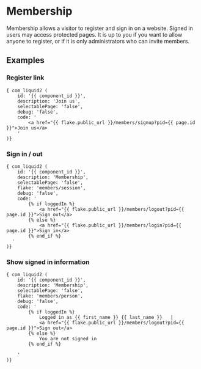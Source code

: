 # Membership

Membership allows a visitor to register and sign in on a website. Signed in users may access protected pages. 
It is up to you if you want to allow anyone to register, or if it is only administrators who can invite members.

## Examples

### Register link

```
{ com_liquid2 (
    id: '{{ component_id }}',
    description: 'Join us',
    selectablePage: 'false',
    debug: 'false',
    code: '
        <a href="{{ flake.public_url }}/members/signup?pid={{ page.id }}">Join us</a>
    '
)}
```

### Sign in / out

```
{ com_liquid2 (
	id: '{{ component_id }}',
	description: 'Membership',
	selectablePage: 'false',
	flake: 'members/session',
	debug: 'false',
	code: '
		{% if loggedIn %}
			<a href="{{ flake.public_url }}/members/logout?pid={{ page.id }}">Sign out</a>
		{% else %}
			<a href="{{ flake.public_url }}/members/login?pid={{ page.id }}">Sign in</a>
		{% end_if %}
  '
)}
```

### Show signed in information

```
{ com_liquid2 (
	id: '{{ component_id }}',
	description: 'Membership',
	selectablePage: 'false',
	flake: 'members/person',
	debug: 'false',
	code: '
		{% if loggedIn %}
			Logged in as {{ first_name }} {{ last_name }}   |   
  			<a href="{{ flake.public_url }}/members/logout?pid={{ page.id }}">Sign out</a>
		{% else %}
		    You are not signed in
		{% end_if %}

	'
)}
```

